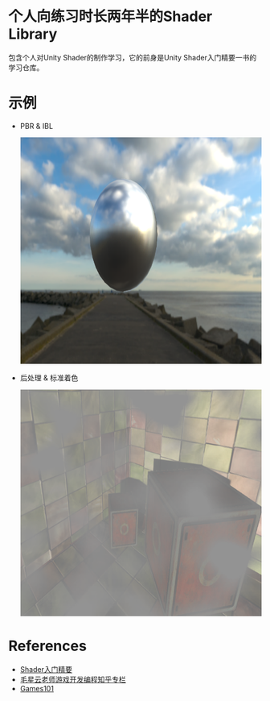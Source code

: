 # 个人向练习时长两年半的Shader Library
包含个人对Unity Shader的制作学习，它的前身是Unity Shader入门精要一书的学习仓库。
# 示例
- PBR & IBL

  <img src="Images/PBRSphere.png" width="800" height="450">

- 后处理 & 标准着色

  <img src="Images/post_process.png" width="800" height="450">
# References
- [Shader入门精要](https://github.com/candycat1992/Unity_Shaders_Book)
- [毛星云老师游戏开发编程知乎专栏](https://www.zhihu.com/column/game-programming)
- [Games101](https://www.bilibili.com/video/BV1X7411F744/?p=15&vd_source=80dfe42ae16a11fb93eda40958202849)
